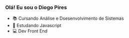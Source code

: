 ### Olá! Eu sou o Diogo Pires 

- 📚  Cursando Análise e Dsesenvolvimento de Sistemas
- 🌱 Estudando Javascript
- 💻 Dev Front End
 
